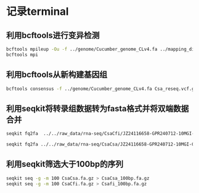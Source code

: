 # 记录terminal

## 利用bcftools进行变异检测

```bash
bcftools mpileup -Ou -f ../genome/Cucumber_genome_CLv4.fa ../mapping_dir/01.bwa2sortbam/D1.sort.bam |bcftools call -mv -Oz -o Csa_reseq.vcf.gz &> bcftolls.log
bcftools mpi
```
## 利用bcftools从新构建基因组

```bash
bcftools consensus -f ../genome/Cucumber_genome_CLv4.fa Csa_reseq.vcf.gz > Csa_reseq.fa
```

## 利用seqkit将转录组数据转为fasta格式并将双端数据合并

```bash
seqkit fq2fa  ../../raw_data/rna-seq/CsaCfi/JZ24116658-GPR240712-10MGI-CsaCfi_combined_R1.fastq.gz ../../raw_data/rna-seq/CsaCfi/JZ24116658-GPR240712-10MGI-CsaCfi_combined_R2.fastq.gz -o CsaCfi.fa.gz

seqkit fq2fa ../../raw_data/rna-seq/CsaCsa/JZ24116658-GPR240712-10MGI-CsaCsa_combined_R1.fastq.gz CsaCfi.fa.gz ../../raw_data/rna-seq/CsaCsa/JZ24116658-GPR240712-10MGI-CsaCsa_combined_R2.fastq.gz -o CsaCsa.fa.gz
```

## 利用seqkit筛选大于100bp的序列

```bash
seqkit seq -g -m 100 CsaCsa.fa.gz > CsaCsa_100bp.fa.gz
seqkit seq -g -m 100 CsaCfi.fa.gz > Csafi_100bp.fa.gz
```